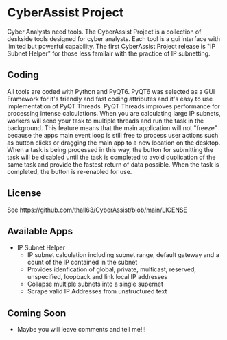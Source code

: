 # CyberAssist Project  
Cyber Analysts need tools. The CyberAssist Project is a collection of deskside tools designed for cyber analysts. Each tool is a gui interface with limited but powerful capability. The first CyberAssist Project release is "IP Subnet Helper" for those less familair with the practice of IP subnetting.  

## Coding
All tools are coded with Python and PyQT6. PyQT6 was selected as a GUI Framework for it's friendly and fast coding attributes and it's easy to use implementation of PyQT Threads. PyQT Threads improves performance for processing intense calculations. When you are calculating large IP subnets, workers will send your task to multiple threads and run the task in the background. This feature means that the main application will not "freeze" because the apps main event loop is still free to process user actions such as button clicks or dragging the main app to a new location on the desktop. When a task is being processed in this way, the button for submitting the task will be disabled until the task is completed to avoid duplication of the same task and provide the fastest return of data possible. When the task is completed, the button is re-enabled for use.

## License
See https://github.com/thall63/CyberAssist/blob/main/LICENSE

## Available Apps
- IP Subnet Helper
  - IP subnet calculation including subnet range, default gateway and a count of the IP contained in the subnet
  - Provides idenfication of global, private, multicast, reserved, unspecified, loopback and link local IP addresses
  - Collapse multiple subnets into a single supernet
  - Scrape valid IP Addresses from unstructured text

## Coming Soon
- Maybe you will leave comments and tell me!!!
